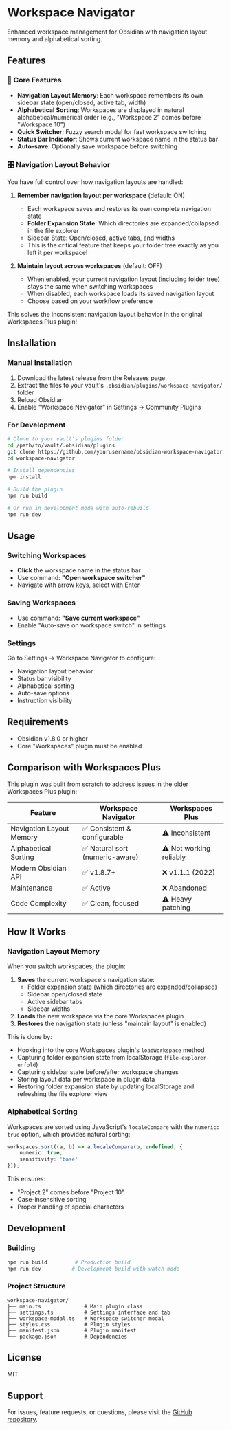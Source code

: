 # Workspace Navigator

Enhanced workspace management for Obsidian with navigation layout memory and alphabetical sorting.

## Features

### 🎯 Core Features

- **Navigation Layout Memory**: Each workspace remembers its own sidebar state (open/closed, active tab, width)
- **Alphabetical Sorting**: Workspaces are displayed in natural alphabetical/numerical order (e.g., "Workspace 2" comes before "Workspace 10")
- **Quick Switcher**: Fuzzy search modal for fast workspace switching
- **Status Bar Indicator**: Shows current workspace name in the status bar
- **Auto-save**: Optionally save workspace before switching

### 🎛️ Navigation Layout Behavior

You have full control over how navigation layouts are handled:

1. **Remember navigation layout per workspace** (default: ON)
   - Each workspace saves and restores its own complete navigation state
   - **Folder Expansion State**: Which directories are expanded/collapsed in the file explorer
   - Sidebar State: Open/closed, active tabs, and widths
   - This is the critical feature that keeps your folder tree exactly as you left it per workspace!

2. **Maintain layout across workspaces** (default: OFF)
   - When enabled, your current navigation layout (including folder tree) stays the same when switching workspaces
   - When disabled, each workspace loads its saved navigation layout
   - Choose based on your workflow preference

This solves the inconsistent navigation layout behavior in the original Workspaces Plus plugin!

## Installation

### Manual Installation

1. Download the latest release from the Releases page
2. Extract the files to your vault's `.obsidian/plugins/workspace-navigator/` folder
3. Reload Obsidian
4. Enable "Workspace Navigator" in Settings → Community Plugins

### For Development

```bash
# Clone to your vault's plugins folder
cd /path/to/vault/.obsidian/plugins
git clone https://github.com/yourusername/obsidian-workspace-navigator.git workspace-navigator
cd workspace-navigator

# Install dependencies
npm install

# Build the plugin
npm run build

# Or run in development mode with auto-rebuild
npm run dev
```

## Usage

### Switching Workspaces

- **Click** the workspace name in the status bar
- Use command: **"Open workspace switcher"**
- Navigate with arrow keys, select with Enter

### Saving Workspaces

- Use command: **"Save current workspace"**
- Enable "Auto-save on workspace switch" in settings

### Settings

Go to Settings → Workspace Navigator to configure:

- Navigation layout behavior
- Status bar visibility
- Alphabetical sorting
- Auto-save options
- Instruction visibility

## Requirements

- Obsidian v1.8.0 or higher
- Core "Workspaces" plugin must be enabled

## Comparison with Workspaces Plus

This plugin was built from scratch to address issues in the older Workspaces Plus plugin:

| Feature | Workspace Navigator | Workspaces Plus |
|---------|-------------------|-----------------|
| Navigation Layout Memory | ✅ Consistent & configurable | ⚠️ Inconsistent |
| Alphabetical Sorting | ✅ Natural sort (numeric-aware) | ⚠️ Not working reliably |
| Modern Obsidian API | ✅ v1.8.7+ | ❌ v1.1.1 (2022) |
| Maintenance | ✅ Active | ❌ Abandoned |
| Code Complexity | ✅ Clean, focused | ⚠️ Heavy patching |

## How It Works

### Navigation Layout Memory

When you switch workspaces, the plugin:

1. **Saves** the current workspace's navigation state:
   - Folder expansion state (which directories are expanded/collapsed)
   - Sidebar open/closed state
   - Active sidebar tabs
   - Sidebar widths
2. **Loads** the new workspace via the core Workspaces plugin
3. **Restores** the navigation state (unless "maintain layout" is enabled)

This is done by:
- Hooking into the core Workspaces plugin's `loadWorkspace` method
- Capturing folder expansion state from localStorage (`file-explorer-unfold`)
- Capturing sidebar state before/after workspace changes
- Storing layout data per workspace in plugin data
- Restoring folder expansion state by updating localStorage and refreshing the file explorer view

### Alphabetical Sorting

Workspaces are sorted using JavaScript's `localeCompare` with the `numeric: true` option, which provides natural sorting:

```typescript
workspaces.sort((a, b) => a.localeCompare(b, undefined, {
    numeric: true,
    sensitivity: 'base'
}));
```

This ensures:
- "Project 2" comes before "Project 10"
- Case-insensitive sorting
- Proper handling of special characters

## Development

### Building

```bash
npm run build         # Production build
npm run dev          # Development build with watch mode
```

### Project Structure

```
workspace-navigator/
├── main.ts              # Main plugin class
├── settings.ts          # Settings interface and tab
├── workspace-modal.ts   # Workspace switcher modal
├── styles.css           # Plugin styles
├── manifest.json        # Plugin manifest
└── package.json         # Dependencies
```

## License

MIT

## Support

For issues, feature requests, or questions, please visit the [GitHub repository](https://github.com/yourusername/obsidian-workspace-navigator).

